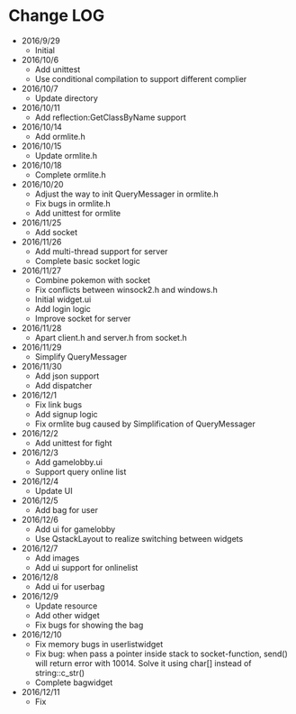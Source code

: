 
# Change LOG

-   2016/9/29
    -   Initial 
-   2016/10/6
    -   Add unittest
    -   Use conditional compilation to support different complier
-   2016/10/7
    -   Update directory
-   2016/10/11
    -   Add reflection:GetClassByName support
-   2016/10/14
    -   Add ormlite.h
-   2016/10/15
    -   Update ormlite.h
-   2016/10/18
    -   Complete ormlite.h
-   2016/10/20
    -   Adjust the way to init QueryMessager in ormlite.h
    -   Fix bugs in ormlite.h
    -   Add unittest for ormlite
-   2016/11/25
    -   Add socket
-   2016/11/26
    -   Add multi-thread support for server
    -   Complete basic socket logic
-   2016/11/27
    -   Combine pokemon with socket
    -   Fix conflicts between winsock2.h and windows.h 
    -   Initial widget.ui
    -   Add login logic
    -   Improve socket for server 
-   2016/11/28
    -   Apart client.h and server.h from socket.h
-   2016/11/29
    -   Simplify QueryMessager
-   2016/11/30
    -   Add json support 
    -   Add dispatcher
-   2016/12/1
    -   Fix link bugs
    -   Add signup logic
    -   Fix ormlite bug caused by Simplification of QueryMessager
-   2016/12/2
    -   Add unittest for fight
-   2016/12/3
    -   Add gamelobby.ui
    -   Support query online list
-   2016/12/4
    -   Update UI
-   2016/12/5
    -   Add bag for user
-   2016/12/6
    -   Add ui for gamelobby
    -   Use QstackLayout to realize switching between widgets
-   2016/12/7
    -   Add images
    -   Add ui support for onlinelist
-   2016/12/8
    -   Add ui for userbag
-   2016/12/9
    -   Update resource
    -   Add other widget
    -   Fix bugs for showing the bag
-   2016/12/10
    -   Fix memory bugs in userlistwidget
    -   Fix bug: when pass a pointer inside stack to socket-function, send() will return error with 10014. Solve it using char[] instead of string::c_str()
    -   Complete bagwidget
-   2016/12/11
    -   Fix 